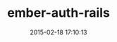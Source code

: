 ---
layout: post
title:  "ember-auth-rails"
repo:   "heartsentwined/ember-auth-rails"
date:   2015-02-18 17:10:13
gemurl: https://github.com/heartsentwined/ember-auth-rails
---